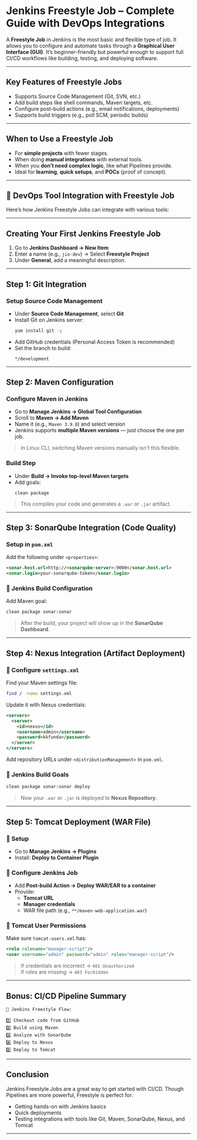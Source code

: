
# Jenkins Freestyle Job – Complete Guide with DevOps Integrations

A **Freestyle Job** in Jenkins is the most basic and flexible type of job. It allows you to configure and automate tasks through a **Graphical User Interface (GUI)**. It’s beginner-friendly but powerful enough to support full CI/CD workflows like building, testing, and deploying software.

---

## Key Features of Freestyle Jobs

-  Supports Source Code Management (Git, SVN, etc.)
- Add build steps like shell commands, Maven targets, etc.
- Configure post-build actions (e.g., email notifications, deployments)
-  Supports build triggers (e.g., poll SCM, periodic builds)

---

##  When to Use a Freestyle Job

- For **simple projects** with fewer stages.
- When doing **manual integrations** with external tools.
- When you **don’t need complex logic**, like what Pipelines provide.
- Ideal for **learning**, **quick setups**, and **POCs** (proof of concept).

---

## 🔗 DevOps Tool Integration with Freestyle Job

Here’s how Jenkins Freestyle Jobs can integrate with various tools:

---

##  Creating Your First Jenkins Freestyle Job

1. Go to **Jenkins Dashboard → New Item**
2. Enter a name (e.g., `jio-dev`) → Select **Freestyle Project**
3. Under **General**, add a meaningful description.

---

##  Step 1: Git Integration

###  Setup Source Code Management

- Under **Source Code Management**, select **Git**
- Install Git on Jenkins server:
  ```bash
  yum install git -y
  ```
- Add GitHub credentials (Personal Access Token is recommended)
- Set the branch to build:
  ```
  */development
  ```

---

##  Step 2: Maven Configuration

### Configure Maven in Jenkins

- Go to **Manage Jenkins → Global Tool Configuration**
- Scroll to **Maven → Add Maven**
- Name it (e.g., `Maven 3.9.8`) and select version
- Jenkins supports **multiple Maven versions** — just choose the one per job.

>  In Linux CLI, switching Maven versions manually isn't this flexible.

### Build Step

- Under **Build → Invoke top-level Maven targets**
- Add goals:
  ```
  clean package
  ```

>  This compiles your code and generates a `.war` or `.jar` artifact.

---

##  Step 3: SonarQube Integration (Code Quality)

### Setup in `pom.xml`

Add the following under `<properties>`:

```xml
<sonar.host.url>http://<sonarqube-server>:9000</sonar.host.url>
<sonar.login>your-sonarqube-token</sonar.login>
```

### 🔹 Jenkins Build Configuration

Add Maven goal:
```bash
clean package sonar:sonar
```

> After the build, your project will show up in the **SonarQube Dashboard**.

---

##  Step 4: Nexus Integration (Artifact Deployment)

### 🔹 Configure `settings.xml`

Find your Maven settings file:
```bash
find / -name settings.xml
```

Update it with Nexus credentials:

```xml
<servers>
  <server>
    <id>nexus</id>
    <username>admin</username>
    <password>kkfunda</password>
  </server>
</servers>
```

Add repository URLs under `<distributionManagement>` in `pom.xml`.

### 🔹 Jenkins Build Goals

```bash
clean package sonar:sonar deploy
```

>  Now your `.war` or `.jar` is deployed to **Nexus Repository**.

---

## Step 5: Tomcat Deployment (WAR File)

### 🔹 Setup

- Go to **Manage Jenkins → Plugins**
- Install: **Deploy to Container Plugin**

### 🔹 Configure Jenkins Job

- Add **Post-build Action → Deploy WAR/EAR to a container**
- Provide:
  - **Tomcat URL**
  - **Manager credentials**
  - WAR file path (e.g., `**/maven-web-application.war`)

### 🔹 Tomcat User Permissions

Make sure `tomcat-users.xml` has:

```xml
<role rolename="manager-script"/>
<user username="admin" password="admin" roles="manager-script"/>
```

>  If credentials are incorrect → `401 Unauthorized`  
>  If roles are missing → `403 Forbidden`

---

## Bonus: CI/CD Pipeline Summary

```
🔁 Jenkins Freestyle Flow:

1️⃣ Checkout code from GitHub  
2️⃣ Build using Maven  
3️⃣ Analyze with SonarQube  
4️⃣ Deploy to Nexus  
5️⃣ Deploy to Tomcat  
```

---

##  Conclusion

Jenkins Freestyle Jobs are a great way to get started with CI/CD. Though Pipelines are more powerful, Freestyle is perfect for:

- Getting hands-on with Jenkins basics  
- Quick deployments  
- Testing integrations with tools like Git, Maven, SonarQube, Nexus, and Tomcat

---